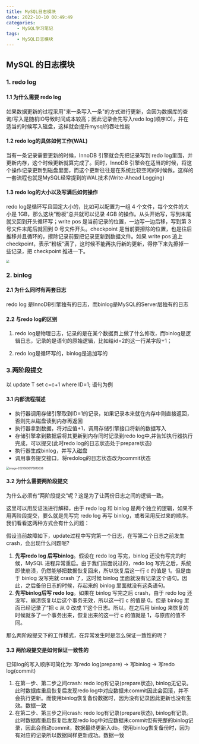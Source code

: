 ```yaml
---
title: MySQL日志模块
date: 2022-10-10 00:49:49
categories: 
    - MySQL学习笔记
tags: 
    - MySQL日志模块
---
```


## MySQL 的日志模块

### 1. redo log

#### 1.1 为什么需要 redo log

如果数据更新的过程采用"来一条写入一条"的方式进行更新，会因为数据库的查询/写入是随机IO导致时间成本较高；因此记录会先写入redo log(顺序IO)，并在适当的时候写入磁盘，这样就会提升mysql的吞吐性能

#### 1.2 redo log的具体如何工作(WAL)

当有一条记录需要更新的时候，InnoDB 引擎就会先把记录写到 redo log里面，并更新内存，这个时候更新就算完成了。同时，InnoDB 引擎会在适当的时候，将这个操作记录更新到磁盘里面，而这个更新往往是在系统比较空闲的时候做。这样的一套流程也就是MySQL经常提到的WAL技术(Write-Ahead Logging)

#### 1.3 redo log的大小以及写满后如何操作

redo log是循环写且固定大小的，比如可以配置为一组 4 个文件，每个文件的大小是 1GB，那么这块“粉板”总共就可以记录 4GB 的操作。从头开始写，写到末尾就又回到开头循环写；write pos 是当前记录的位置，一边写一边后移，写到第 3 号文件末尾后就回到 0 号文件开头。checkpoint 是当前要擦除的位置，也是往后推移并且循环的，擦除记录前要把记录更新到数据文件。如果 write pos 追上 checkpoint，表示“粉板”满了，这时候不能再执行新的更新，得停下来先擦掉一些记录，把 checkpoint 推进一下。

<img src="https://raw.githubusercontent.com/enbo-wang/new_picbed/master/img/image-20210606175307845.png" style="zoom: 50%;" />

### 2. binlog

#### 2.1 为什么同时有两套日志

 redo log 是InnoDB引擎独有的日志，而binlog是MySQL的Server层独有的日志

#### 2.2 与redo log的区别

1) redo log是物理日志，记录的是在某个数据页上做了什么修改，而binlog是逻辑日志，记录的是语句的原始逻辑，比如给id=2的这一行某字段+1； 

2) redo log是循环写的，binlog是追加写的

### 3.两阶段提交

以 update T set c=c+1 where ID=1; 语句为例

#### 3.1 内部流程描述

* 执行器调用存储引擎取到ID=1的记录，如果记录本来就在内存中则直接返回，否则先从磁盘读到内存再返回
* 执行器拿到数据，将对应值+1，调用存储引擎接口将新的数据写入
* 存储引擎拿到数据后将其更新到内存同时记录到redo log中,并告知执行器执行完成，可以提交(此时redo log的日志状态处于prepare状态)
* 执行器生成binlog，并写入磁盘
* 调用事务提交接口，将redolog的日志状态改为commit状态

<img src="https://raw.githubusercontent.com/enbo-wang/new_picbed/master/img/image-20210606175813038.png" alt="image-20210606175813038" style="zoom:50%;" />

#### 3.2 为什么需要两阶段提交

为什么必须有“两阶段提交”呢？这是为了让两份日志之间的逻辑一致。

这里可以用反证法进行解释，由于 redo log 和 binlog 是两个独立的逻辑，如果不用两阶段提交，要么就是先写完 redo log 再写 binlog，或者采用反过来的顺序。我们看看这两种方式会有什么问题：

假设当前故障如下，update过程中写完第一个日志，在写第二个日志之前发生crash，会出现什么问题呢?

1. **先写redo log 后写binlog**。假设在 redo log 写完，binlog 还没有写完的时候，MySQL 进程异常重启。由于我们前面说过的，redo log 写完之后，系统即使崩溃，仍然能够把数据恢复回来，所以恢复后这一行 c 的值是 1。但是由于 binlog 没写完就 crash 了，这时候 binlog 里面就没有记录这个语句。因此，之后备份日志的时候，存起来的 binlog 里面就没有这条语句。
2. **先写binlog后写 redo log**。如果在 binlog 写完之后 crash，由于 redo log 还没写，崩溃恢复以后这个事务无效，所以这一行 c 的值是 0。但是 binlog 里面已经记录了“把 c 从 0 改成 1”这个日志。所以，在之后用 binlog 来恢复的时候就多了一个事务出来，恢复出来的这一行 c 的值就是 1，与原库的值不同。

那么两阶段提交下的工作模式，在异常发生时是怎么保证一致性的呢？

#### 3.3 两阶段提交是如何保证一致性的

已知log的写入顺序可简化为: 写redo log(prepare) -> 写binlog -> 写redo log(commit)

1. 在第一步、第二步之间crash: redo log有记录(prepare状态), binlog无记录。此时数据库重启恢复后发现redo log中对应数据未commit因此会回滚，并不会执行更新。而使用binlog恢复备份数据时，因为没有记录因此更新也没有生效。数据一致
2. 在第二步、第三步之间crash: redo log有记录(prepare状态), binlog有记录。此时数据库重启恢复后发现redo log中对应数据未commit但有完整的binlog记录，因此会自动commit，数据最终更新入db。使用binlog恢复备份时，因为有对应的记录所以数据同样更新成功。数据一致



